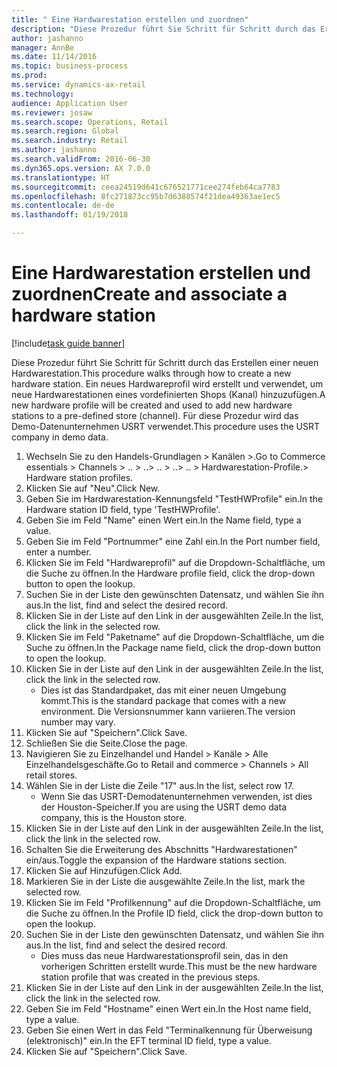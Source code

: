 ```yaml
--- 
title: " Eine Hardwarestation erstellen und zuordnen"
description: "Diese Prozedur führt Sie Schritt für Schritt durch das Erstellen einer neuen Hardwarestation."
author: jashanno
manager: AnnBe
ms.date: 11/14/2016
ms.topic: business-process
ms.prod: 
ms.service: dynamics-ax-retail
ms.technology: 
audience: Application User
ms.reviewer: josaw
ms.search.scope: Operations, Retail
ms.search.region: Global
ms.search.industry: Retail
ms.author: jashanno
ms.search.validFrom: 2016-06-30
ms.dyn365.ops.version: AX 7.0.0
ms.translationtype: HT
ms.sourcegitcommit: ceea24519d641c676521771cee274feb64ca7783
ms.openlocfilehash: 8fc271873cc95b7d6388574f21dea49363ae1ec5
ms.contentlocale: de-de
ms.lasthandoff: 01/19/2018

---
```

# <a name="create-and-associate-a-hardware-station"></a><span data-ttu-id="d5cbe-103"> Eine Hardwarestation erstellen und zuordnen</span><span class="sxs-lookup"><span data-stu-id="d5cbe-103">Create and associate a hardware station</span></span>

[!include[task guide banner](../includes/task-guide-banner.md)]

<span data-ttu-id="d5cbe-104">Diese Prozedur führt Sie Schritt für Schritt durch das Erstellen einer neuen Hardwarestation.</span><span class="sxs-lookup"><span data-stu-id="d5cbe-104">This procedure walks through how to create a new hardware station.</span></span> <span data-ttu-id="d5cbe-105">Ein neues Hardwareprofil wird erstellt und verwendet, um neue Hardwarestationen eines vordefinierten Shops (Kanal) hinzuzufügen.</span><span class="sxs-lookup"><span data-stu-id="d5cbe-105">A new hardware profile will be created and used to add new hardware stations to a pre-defined store (channel).</span></span> <span data-ttu-id="d5cbe-106">Für diese Prozedur wird das Demo-Datenunternehmen USRT verwendet.</span><span class="sxs-lookup"><span data-stu-id="d5cbe-106">This procedure uses the USRT company in demo data.</span></span>

1. <span data-ttu-id="d5cbe-107">Wechseln Sie zu den Handels-Grundlagen > Kanälen >.</span><span class="sxs-lookup"><span data-stu-id="d5cbe-107">Go to Commerce essentials > Channels > ..</span></span> <span data-ttu-id="d5cbe-108">> ..</span><span class="sxs-lookup"><span data-stu-id="d5cbe-108">> ..</span></span> <span data-ttu-id="d5cbe-109">> ..</span><span class="sxs-lookup"><span data-stu-id="d5cbe-109">> ..</span></span> <span data-ttu-id="d5cbe-110">> Hardwarestation-Profile.</span><span class="sxs-lookup"><span data-stu-id="d5cbe-110">> Hardware station profiles.</span></span>
2. <span data-ttu-id="d5cbe-111">Klicken Sie auf "Neu".</span><span class="sxs-lookup"><span data-stu-id="d5cbe-111">Click New.</span></span>
3. <span data-ttu-id="d5cbe-112">Geben Sie im Hardwarestation-Kennungsfeld "TestHWProfile" ein.</span><span class="sxs-lookup"><span data-stu-id="d5cbe-112">In the Hardware station ID field, type 'TestHWProfile'.</span></span>
4. <span data-ttu-id="d5cbe-113">Geben Sie im Feld "Name" einen Wert ein.</span><span class="sxs-lookup"><span data-stu-id="d5cbe-113">In the Name field, type a value.</span></span>
5. <span data-ttu-id="d5cbe-114">Geben Sie im Feld "Portnummer" eine Zahl ein.</span><span class="sxs-lookup"><span data-stu-id="d5cbe-114">In the Port number field, enter a number.</span></span>
6. <span data-ttu-id="d5cbe-115">Klicken Sie im Feld "Hardwareprofil" auf die Dropdown-Schaltfläche, um die Suche zu öffnen.</span><span class="sxs-lookup"><span data-stu-id="d5cbe-115">In the Hardware profile field, click the drop-down button to open the lookup.</span></span>
7. <span data-ttu-id="d5cbe-116">Suchen Sie in der Liste den gewünschten Datensatz, und wählen Sie ihn aus.</span><span class="sxs-lookup"><span data-stu-id="d5cbe-116">In the list, find and select the desired record.</span></span>
8. <span data-ttu-id="d5cbe-117">Klicken Sie in der Liste auf den Link in der ausgewählten Zeile.</span><span class="sxs-lookup"><span data-stu-id="d5cbe-117">In the list, click the link in the selected row.</span></span>
9. <span data-ttu-id="d5cbe-118">Klicken Sie im Feld "Paketname" auf die Dropdown-Schaltfläche, um die Suche zu öffnen.</span><span class="sxs-lookup"><span data-stu-id="d5cbe-118">In the Package name field, click the drop-down button to open the lookup.</span></span>
10. <span data-ttu-id="d5cbe-119">Klicken Sie in der Liste auf den Link in der ausgewählten Zeile.</span><span class="sxs-lookup"><span data-stu-id="d5cbe-119">In the list, click the link in the selected row.</span></span>
    * <span data-ttu-id="d5cbe-120">Dies ist das Standardpaket, das mit einer neuen Umgebung kommt.</span><span class="sxs-lookup"><span data-stu-id="d5cbe-120">This is the standard package that comes with a new environment.</span></span> <span data-ttu-id="d5cbe-121">Die Versionsnummer kann variieren.</span><span class="sxs-lookup"><span data-stu-id="d5cbe-121">The version number may vary.</span></span>  
11. <span data-ttu-id="d5cbe-122">Klicken Sie auf "Speichern".</span><span class="sxs-lookup"><span data-stu-id="d5cbe-122">Click Save.</span></span>
12. <span data-ttu-id="d5cbe-123">Schließen Sie die Seite.</span><span class="sxs-lookup"><span data-stu-id="d5cbe-123">Close the page.</span></span>
13. <span data-ttu-id="d5cbe-124">Navigieren Sie zu Einzelhandel und Handel > Kanäle > Alle Einzelhandelsgeschäfte.</span><span class="sxs-lookup"><span data-stu-id="d5cbe-124">Go to Retail and commerce > Channels > All retail stores.</span></span>
14. <span data-ttu-id="d5cbe-125">Wählen Sie in der Liste die Zeile "17" aus.</span><span class="sxs-lookup"><span data-stu-id="d5cbe-125">In the list, select row 17.</span></span>
    * <span data-ttu-id="d5cbe-126">Wenn Sie das USRT-Demodatenunternehmen verwenden, ist dies der Houston-Speicher.</span><span class="sxs-lookup"><span data-stu-id="d5cbe-126">If you are using the USRT demo data company, this is the Houston store.</span></span>  
15. <span data-ttu-id="d5cbe-127">Klicken Sie in der Liste auf den Link in der ausgewählten Zeile.</span><span class="sxs-lookup"><span data-stu-id="d5cbe-127">In the list, click the link in the selected row.</span></span>
16. <span data-ttu-id="d5cbe-128">Schalten Sie die Erweiterung des Abschnitts "Hardwarestationen" ein/aus.</span><span class="sxs-lookup"><span data-stu-id="d5cbe-128">Toggle the expansion of the Hardware stations section.</span></span>
17. <span data-ttu-id="d5cbe-129">Klicken Sie auf Hinzufügen.</span><span class="sxs-lookup"><span data-stu-id="d5cbe-129">Click Add.</span></span>
18. <span data-ttu-id="d5cbe-130">Markieren Sie in der Liste die ausgewählte Zeile.</span><span class="sxs-lookup"><span data-stu-id="d5cbe-130">In the list, mark the selected row.</span></span>
19. <span data-ttu-id="d5cbe-131">Klicken Sie im Feld "Profilkennung" auf die Dropdown-Schaltfläche, um die Suche zu öffnen.</span><span class="sxs-lookup"><span data-stu-id="d5cbe-131">In the Profile ID field, click the drop-down button to open the lookup.</span></span>
20. <span data-ttu-id="d5cbe-132">Suchen Sie in der Liste den gewünschten Datensatz, und wählen Sie ihn aus.</span><span class="sxs-lookup"><span data-stu-id="d5cbe-132">In the list, find and select the desired record.</span></span>
    * <span data-ttu-id="d5cbe-133">Dies muss das neue Hardwarestationsprofil sein, das in den vorherigen Schritten erstellt wurde.</span><span class="sxs-lookup"><span data-stu-id="d5cbe-133">This must be the new hardware station profile that was created in the previous steps.</span></span>  
21. <span data-ttu-id="d5cbe-134">Klicken Sie in der Liste auf den Link in der ausgewählten Zeile.</span><span class="sxs-lookup"><span data-stu-id="d5cbe-134">In the list, click the link in the selected row.</span></span>
22. <span data-ttu-id="d5cbe-135">Geben Sie im Feld "Hostname" einen Wert ein.</span><span class="sxs-lookup"><span data-stu-id="d5cbe-135">In the Host name field, type a value.</span></span>
23. <span data-ttu-id="d5cbe-136">Geben Sie einen Wert in das Feld "Terminalkennung für Überweisung (elektronisch)" ein.</span><span class="sxs-lookup"><span data-stu-id="d5cbe-136">In the EFT terminal ID field, type a value.</span></span>
24. <span data-ttu-id="d5cbe-137">Klicken Sie auf "Speichern".</span><span class="sxs-lookup"><span data-stu-id="d5cbe-137">Click Save.</span></span>


